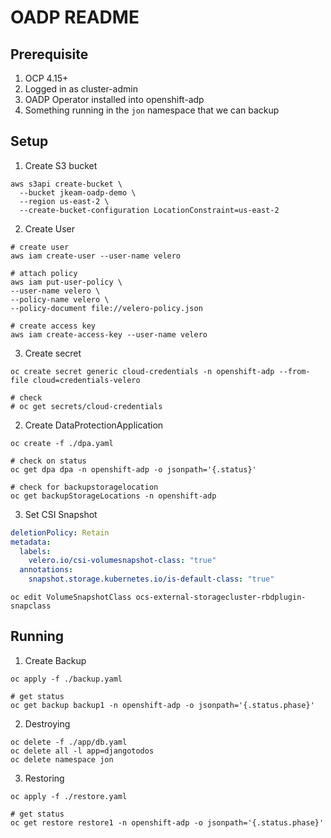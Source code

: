 # OADP README

## Prerequisite
1. OCP 4.15+
2. Logged in as cluster-admin
3. OADP Operator installed into openshift-adp
4. Something running in the `jon` namespace that we can backup

## Setup

1. Create S3 bucket

  ```shell
  aws s3api create-bucket \
    --bucket jkeam-oadp-demo \
    --region us-east-2 \
    --create-bucket-configuration LocationConstraint=us-east-2
  ```

2. Create User

  ```shell
  # create user
  aws iam create-user --user-name velero

  # attach policy
  aws iam put-user-policy \
  --user-name velero \
  --policy-name velero \
  --policy-document file://velero-policy.json

  # create access key
  aws iam create-access-key --user-name velero
  ```

3. Create secret

  ```shell
  oc create secret generic cloud-credentials -n openshift-adp --from-file cloud=credentials-velero

  # check
  # oc get secrets/cloud-credentials
  ```

2. Create DataProtectionApplication

  ```shell
  oc create -f ./dpa.yaml

  # check on status
  oc get dpa dpa -n openshift-adp -o jsonpath='{.status}'

  # check for backupstoragelocation
  oc get backupStorageLocations -n openshift-adp
  ```

3. Set CSI Snapshot

  ```yaml
  deletionPolicy: Retain
  metadata:
    labels:
      velero.io/csi-volumesnapshot-class: "true" 
    annotations:
      snapshot.storage.kubernetes.io/is-default-class: "true"
  ```

  ```shell
  oc edit VolumeSnapshotClass ocs-external-storagecluster-rbdplugin-snapclass
  ```

## Running

1. Create Backup

  ```shell
  oc apply -f ./backup.yaml

  # get status
  oc get backup backup1 -n openshift-adp -o jsonpath='{.status.phase}'
  ```

2. Destroying

  ```shell
  oc delete -f ./app/db.yaml
  oc delete all -l app=djangotodos
  oc delete namespace jon
  ```

3. Restoring

  ```shell
  oc apply -f ./restore.yaml

  # get status
  oc get restore restore1 -n openshift-adp -o jsonpath='{.status.phase}'
  ```
